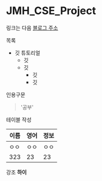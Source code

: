 JMH_CSE_Project
================

링크는 다음
[블로그 주소](https://www.google.com)

목록
* 깃 튜토리얼
  * 깃
  * 깃
    * 깃
    * 깃
 
 
인용구문
> '공부'

테이블 작성

이름|영어|정보
---|---|---
ㅇㅇ|ㅇㅇ|ㅇㅇ
323|23|23
강조
**하이**
